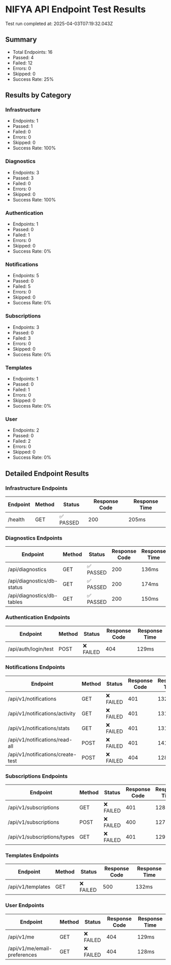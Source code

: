 # NIFYA API Endpoint Test Results

Test run completed at: 2025-04-03T07:19:32.043Z

## Summary

- Total Endpoints: 16
- Passed: 4
- Failed: 12
- Errors: 0
- Skipped: 0
- Success Rate: 25%

## Results by Category

### Infrastructure

- Endpoints: 1
- Passed: 1
- Failed: 0
- Errors: 0
- Skipped: 0
- Success Rate: 100%

### Diagnostics

- Endpoints: 3
- Passed: 3
- Failed: 0
- Errors: 0
- Skipped: 0
- Success Rate: 100%

### Authentication

- Endpoints: 1
- Passed: 0
- Failed: 1
- Errors: 0
- Skipped: 0
- Success Rate: 0%

### Notifications

- Endpoints: 5
- Passed: 0
- Failed: 5
- Errors: 0
- Skipped: 0
- Success Rate: 0%

### Subscriptions

- Endpoints: 3
- Passed: 0
- Failed: 3
- Errors: 0
- Skipped: 0
- Success Rate: 0%

### Templates

- Endpoints: 1
- Passed: 0
- Failed: 1
- Errors: 0
- Skipped: 0
- Success Rate: 0%

### User

- Endpoints: 2
- Passed: 0
- Failed: 2
- Errors: 0
- Skipped: 0
- Success Rate: 0%

## Detailed Endpoint Results

### Infrastructure Endpoints

| Endpoint | Method | Status | Response Code | Response Time |
|----------|--------|--------|---------------|---------------|
| /health | GET | ✅ PASSED | 200 | 205ms |

### Diagnostics Endpoints

| Endpoint | Method | Status | Response Code | Response Time |
|----------|--------|--------|---------------|---------------|
| /api/diagnostics | GET | ✅ PASSED | 200 | 136ms |
| /api/diagnostics/db-status | GET | ✅ PASSED | 200 | 174ms |
| /api/diagnostics/db-tables | GET | ✅ PASSED | 200 | 150ms |

### Authentication Endpoints

| Endpoint | Method | Status | Response Code | Response Time |
|----------|--------|--------|---------------|---------------|
| /api/auth/login/test | POST | ❌ FAILED | 404 | 129ms |

### Notifications Endpoints

| Endpoint | Method | Status | Response Code | Response Time |
|----------|--------|--------|---------------|---------------|
| /api/v1/notifications | GET | ❌ FAILED | 401 | 132ms |
| /api/v1/notifications/activity | GET | ❌ FAILED | 401 | 131ms |
| /api/v1/notifications/stats | GET | ❌ FAILED | 401 | 131ms |
| /api/v1/notifications/read-all | POST | ❌ FAILED | 401 | 141ms |
| /api/v1/notifications/create-test | POST | ❌ FAILED | 404 | 128ms |

### Subscriptions Endpoints

| Endpoint | Method | Status | Response Code | Response Time |
|----------|--------|--------|---------------|---------------|
| /api/v1/subscriptions | GET | ❌ FAILED | 401 | 128ms |
| /api/v1/subscriptions | POST | ❌ FAILED | 400 | 127ms |
| /api/v1/subscriptions/types | GET | ❌ FAILED | 401 | 129ms |

### Templates Endpoints

| Endpoint | Method | Status | Response Code | Response Time |
|----------|--------|--------|---------------|---------------|
| /api/v1/templates | GET | ❌ FAILED | 500 | 132ms |

### User Endpoints

| Endpoint | Method | Status | Response Code | Response Time |
|----------|--------|--------|---------------|---------------|
| /api/v1/me | GET | ❌ FAILED | 404 | 129ms |
| /api/v1/me/email-preferences | GET | ❌ FAILED | 404 | 128ms |

